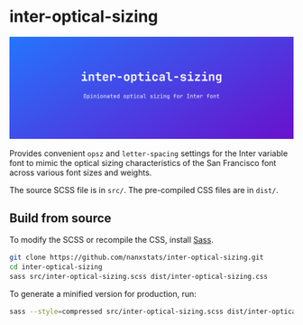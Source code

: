 # inter-optical-sizing

<a href="https://github.com/nanxstats/inter-optical-sizing">
<img src="images/banner.png" alt="inter-optical-sizing">
</a>

Provides convenient `opsz` and `letter-spacing` settings for the Inter variable
font to mimic the optical sizing characteristics of the San Francisco font
across various font sizes and weights.

The source SCSS file is in `src/`. The pre-compiled CSS files are in `dist/`.

## Build from source

To modify the SCSS or recompile the CSS, install [Sass](https://sass-lang.com/install/).

```bash
git clone https://github.com/nanxstats/inter-optical-sizing.git
cd inter-optical-sizing
sass src/inter-optical-sizing.scss dist/inter-optical-sizing.css
```

To generate a minified version for production, run:

```bash
sass --style=compressed src/inter-optical-sizing.scss dist/inter-optical-sizing.min.css
```
